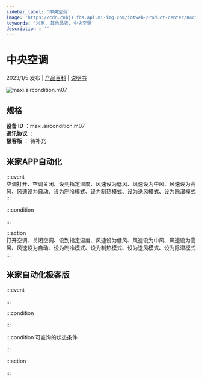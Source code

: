 ```yaml
---
sidebar_label: '中央空调'
image: 'https://cdn.cnbj1.fds.api.mi-img.com/iotweb-product-center/84c52119062bb7906e286a7550964a16_1668407944189.png?GalaxyAccessKeyId=AKVGLQWBOVIRQ3XLEW&Expires=9223372036854775807&Signature=DN2SVNqKbMg4omEUq3h8Fjb5Ln4='
keywords: '米家, 其他品牌, 中央空调'
description : ''
---
```

# 中央空调

2023/1/5 发布 | [产品百科](https://home.mi.com/webapp/content/baike/product/index.html?model=maxi.aircondition.m07/) | [说明书](https://home.mi.com/views/introduction.html?model=maxi.aircondition.m07&region=cn)

![maxi.aircondition.m07](https://cdn.cnbj1.fds.api.mi-img.com/iotweb-product-center/84c52119062bb7906e286a7550964a16_1668407944189.png?GalaxyAccessKeyId=AKVGLQWBOVIRQ3XLEW&Expires=9223372036854775807&Signature=DN2SVNqKbMg4omEUq3h8Fjb5Ln4=)

## 规格  
> 
**设备 ID** ：maxi.aircondition.m07  
**通讯协议** ：  
**极客版**  ： 待补充 


## 米家APP自动化  

:::event  
空调打开、空调关闭、设到指定温度、风速设为低风、风速设为中风、风速设为高风、风速设为自动、设为制冷模式、设为制热模式、设为送风模式、设为除湿模式
:::

:::condition  

:::

:::action   
打开空调、关闭空调、设到指定温度、风速设为低风、风速设为中风、风速设为高风、风速设为自动、设为制冷模式、设为制热模式、设为送风模式、设为除湿模式
:::

## 米家自动化极客版  

:::event  

:::

:::condition  

:::

:::condition 可查询的状态条件  

:::

:::action  

:::

        
